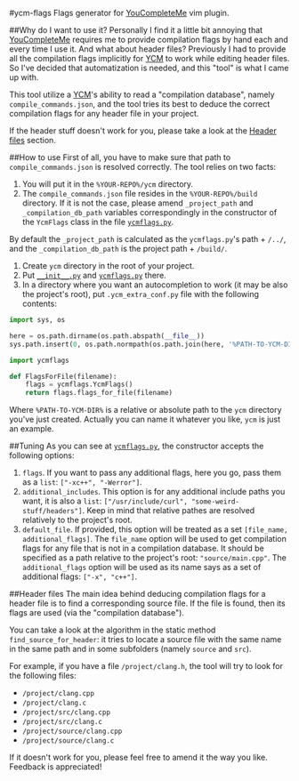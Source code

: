 #ycm-flags
Flags generator for [YouCompleteMe][YCM] vim plugin.

##Why do I want to use it?
Personally I find it a little bit annoying that [YouCompleteMe][YCM] requires me to provide compilation flags by hand
each and every time I use it. And what about header files?
Previously I had to provide all the compilation flags implicitly for [YCM][YCM] to work while editing header files.
So I've decided that automatization is needed, and this "tool" is what I came up with.

This tool utilize a [YCM][YCM]'s ability to read a "compilation database", namely `compile_commands.json`,
and the tool tries its best to deduce the correct compilation flags for any header file in your project.

If the header stuff doesn't work for you, please take a look at the
[Header files](#header-files) section.

##How to use
First of all, you have to make sure that path to `compile_commands.json` is resolved correctly.
The tool relies on two facts:

1. You will put it in the `%YOUR-REPO%/ycm` directory.
1. The `compile_commands.json` file resides in the `%YOUR-REPO%/build` directory.
If it is not the case, please amend `_project_path` and `_compilation_db_path` variables correspondingly
in the constructor of the `YcmFlags` class in the file [`ycmflags.py`](ycmflags.py).

By default the `_project_path` is calculated as the `ycmflags.py`'s path + `/../`,
and the `_compilation_db_path` is the project path + `/build/`.

1. Create `ycm` directory in the root of your project.
1. Put [`__init__.py`](__init__.py) and [`ycmflags.py`](ycmflags.py) there.
1. In a directory where you want an autocompletion to work (it may be also the project's root),
put `.ycm_extra_conf.py` file with the following contents:

```python
import sys, os

here = os.path.dirname(os.path.abspath(__file__))
sys.path.insert(0, os.path.normpath(os.path.join(here, '%PATH-TO-YCM-DIR%')))

import ycmflags

def FlagsForFile(filename):
    flags = ycmflags.YcmFlags()
    return flags.flags_for_file(filename)

```
Where `%PATH-TO-YCM-DIR%` is a relative or absolute path to the `ycm` directory you've just created.
Actually you can name it whatever you like, `ycm` is just an example.

##Tuning
As you can see at [`ycmflags.py`](ycmflags.py), the constructor accepts the following options:

1. `flags`. If you want to pass any additional flags, here you go, pass them as a `list`: `["-xc++", "-Werror"]`.
1. `additional_includes`. This option is for any additional include paths you want,
it is also a `list`: `["/usr/include/curl", "some-weird-stuff/headers"]`. Keep in mind that relative pathes are
resolved relatively to the project's root.
1. `default_file`. If provided, this option will be treated as a set `[file_name, additional_flags]`.
The `file_name` option will be used to get compilation flags for any file that is not in a compilation database.
It should be specified as a path relative to the project's root: `"source/main.cpp"`.
The `additional_flags` option will be used as its name says as a set of additional flags: `["-x", "c++"]`.

##Header files
The main idea behind deducing compilation flags for a header file is to find a corresponding source file.
If the file is found, then its flags are used (via the "compilation database").

You can take a look at the algorithm in the static method `find_source_for_header`:
it tries to locate a source file with the same name in the same path and in some subfolders (namely `source` and `src`).

For example, if you have a file `/project/clang.h`, the tool will try to look for the following files:

- `/project/clang.cpp`
- `/project/clang.c`
- `/project/src/clang.cpp`
- `/project/src/clang.c`
- `/project/source/clang.cpp`
- `/project/source/clang.c`

If it doesn't work for you, please feel free to amend it the way you like. Feedback is appreciated!

[YCM]: https://github.com/Valloric/YouCompleteMe

